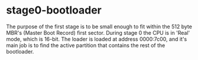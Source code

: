 # stage0-bootloader
The purpose of the first stage is to be small enough to fit within the 512 byte MBR's (Master Boot Record) first sector.
During stage 0 the CPU is in 'Real' mode, which is 16-bit. The loader is loaded at address 0000:7c00, and it's main job
is to find the active partition that contains the rest of the bootloader.